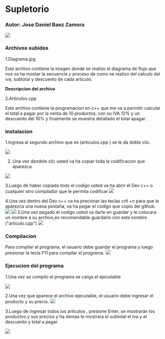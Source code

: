 # Supletorio


###          Autor: Jose Daniel Baez Zamora

![](https://avatars.githubusercontent.com/u/86859735?s=400&u=459729bc22372a4dd0eb5b021fa5cec477db42da&v=4)


###  Archivos subidos
 1.Diagrama.jpg
 
 Este archivo contiene  la imagen donde se realizo el diagrama de flujo que nos va ha mostar la secuencia y  proceso  de como se realizo  del  calculo del  iva, subtotal  y descuento de cada  articulo.

**Descripcion del archivo**

2.Articulos.cpp

Este  archivo contiene  la programacion  en c++ que me va a permitir calcular el total a pagar por la venta de 10 productos; con su IVA 12% y un descuento del 10%  y finalmente se muestra  detallado el total apagar  .
###   Instalacion
1.Ingresa  al segundo  archivo que es (articulos.cpp ) se  le da doble  clic.
  
 ![](https://raw.githubusercontent.com/josedan1/imagenes-/main/ami%20t%C3%ADtulo.jpg)
 
2.  Una vez dandole clic  usted va ha copiar toda la codificacion  que aparezca.

![](https://raw.githubusercontent.com/josedan1/imagenes-/main/github%20copia.jpg)

3.Luego de haber copiado todo el codigo usted va ha abrir el Dev c++ o cualquier otro compilador que le permita codificar 
![](https://raw.githubusercontent.com/josedan1/imagenes-/main/AcMa1.jpg)

4.Una vez dentro del Dev c++ va ha precionar las teclas crtl +n  para que le aparezca una nueva pestaña, va ha pegar el codigo que copio del github.
![](https://raw.githubusercontent.com/josedan1/imagenes-/main/Speed.jpg)
![](https://raw.githubusercontent.com/josedan1/imagenes-/main/DV%20c%2B%2Bt%C3%ADtulo.jpg)
5.Una vez  pegado el codigo usted va darle en guardar y le colocara un     nombre a su archivo,es recomendable guardarlo con este nombre ("articulo.cpp")
![](https://raw.githubusercontent.com/josedan1/imagenes-/main/IsA1.jpg)

### Compilacion 

Para compilar el programa, el usuario debe guardar el programa y luego presionar la tecla F11 para compilar el programa.
![](https://raw.githubusercontent.com/josedan1/imagenes-/main/F11A.jpg)
### Ejecucion del programa
1.Una vez se compilo el programa se carga el ejecutable

![](https://raw.githubusercontent.com/josedan1/imagenes-/main/EjecutableA.jpg)

2.Una vez que aparece el archivo ejecutable, el usuario debe ingresar el producto y su precio.
![](https://raw.githubusercontent.com/josedan1/imagenes-/main/monsterA.jpg)

3.Luego de ingresar todos los articulos , presione Enter, se mostrarán los productos y sus precios y ha demas  le mostrara el  subtotal  el Iva y el descuento y total a pagar.

![](https://raw.githubusercontent.com/josedan1/imagenes-/main/compilacionC1.jpg)
